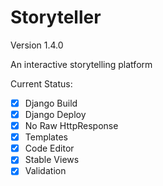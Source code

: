 Storyteller
==========

Version 1.4.0

An interactive storytelling platform

Current Status: 
- [x] Django Build
- [X] Django Deploy
- [X] No Raw HttpResponse
- [X] Templates
- [x] Code Editor
- [x] Stable Views
- [x] Validation